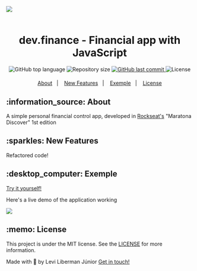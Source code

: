 <img style="margin-bottom: 4%" src="https://i.imgur.com/BcTgTdk.png?1">

<h1 align="center">dev.finance - Financial app with JavaScript</h1>

<p align="center" style="margin-bottom: 4%">
  <img alt="GitHub top language" src="https://img.shields.io/github/languages/top/LeviLJR/dev.finance.svg">

  <img alt="Repository size" src="https://img.shields.io/github/repo-size/LeviLJR/dev.finance.svg">

  <a href="https://github.com/LeviLJR/dev.finance/commits/master">
    <img alt="GitHub last commit" src="https://img.shields.io/github/last-commit/LeviLJR/dev.finance.svg">
  </a>

  <img alt="License" src="https://img.shields.io/github/license/LeviLJR/dev.finance.svg">
</p>

<p align="center">
  <a href="#about">About</a>&nbsp;&nbsp;&nbsp;|&nbsp;&nbsp;&nbsp;
  <a href="#features">New Features</a>&nbsp;&nbsp;&nbsp;|&nbsp;&nbsp;&nbsp;
  <a href="#computer-exemple">Exemple</a>&nbsp;&nbsp;&nbsp;|&nbsp;&nbsp;&nbsp;
  <a href="#memo-license">License</a>
</p>

<h2 id="about">:information_source: About</h2>

A simple personal financial control app, developed in [Rockseat's](https://rocketseat.com.br/) "Maratona Discover" 1st edition

<h2 id="features">:sparkles: New Features</h2>

Refactored code!

<h2 id="computer-exemple">:desktop_computer: Exemple</h2>

[Try it yourself!](https://devfinance.leviliberman.repl.co/)

Here's a live demo of the application working

<img src="https://i.imgur.com/je85yl6.gif"/>


<h2 id="memo-license">:memo: License</h2>
 
This project is under the MIT license. See the [LICENSE](https://github.com/LeviLJR/dev.finance/blob/main/LICENSE) for more information.

Made with :blue_heart: by Levi Liberman Júnior [Get in touch!](https://www.linkedin.com/in/leviljr/)

